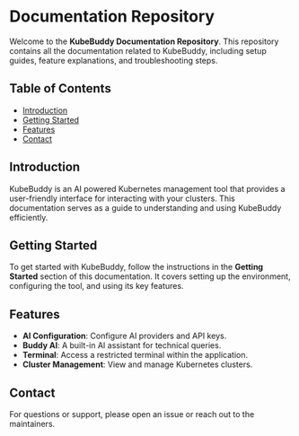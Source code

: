 # Documentation Repository

Welcome to the **KubeBuddy Documentation Repository**. This repository contains all the documentation related to KubeBuddy, including setup guides, feature explanations, and troubleshooting steps.

## Table of Contents
- [Introduction](#introduction)
- [Getting Started](#getting-started)
- [Features](#features)
- [Contact](#contact)

## Introduction
KubeBuddy is an AI powered Kubernetes management tool that provides a user-friendly interface for interacting with your clusters. This documentation serves as a guide to understanding and using KubeBuddy efficiently.

## Getting Started
To get started with KubeBuddy, follow the instructions in the **Getting Started** section of this documentation. It covers setting up the environment, configuring the tool, and using its key features.

## Features
- **AI Configuration**: Configure AI providers and API keys.
- **Buddy AI**: A built-in AI assistant for technical queries.
- **Terminal**: Access a restricted terminal within the application.
- **Cluster Management**: View and manage Kubernetes clusters.

## Contact
For questions or support, please open an issue or reach out to the maintainers.
